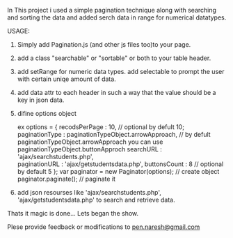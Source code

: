 In This project i used a simple pagination technique along with searching and sorting the data and added serch data in range for numerical datatypes.

USAGE:

1. Simply add Pagination.js (and other js files too)to your page. 
2. add a class "searchable" or "sortable" or both to your table header.
3. add setRange for numeric data types. add selectable to prompt the user with certain uniqe amount of data. 
4. add data attr to each header in such a way that the value should be a key in json data.
5. difine options object 

   ex
        options = {
    		recodsPerPage : 10, // optional by defult 10;
    		paginationType : paginationTypeObject.arrowApproach, // by defult paginationTypeObject.arrowApproach you can use paginationTypeObject.buttonApproch
    		searchURL : 'ajax/searchstudents.php',  
    		paginationURL : 'ajax/getstudentsdata.php',
    		buttonsCount : 8 // optional by default 5
    	};
    	var paginator = new Paginator(options); // create object
    	paginator.paginate(); // paginate it
		
6. add json resourses like 'ajax/searchstudents.php', 'ajax/getstudentsdata.php' to search and retrieve data.

Thats it magic is done... Lets began the show.

Plese provide feedback or modifications to pen.naresh@gmail.com